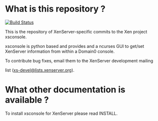 What is this repository ?
==========================

[![Build Status](https://travis-ci.org/xenserver/xsconsole.svg?branch=master)](https://travis-ci.org/xenserver/xsconsole)

This is the repository of XenServer-specific commits to the Xen project
xsconsole.

xsconsole is python based and provides and a ncurses GUI to get/set
XenServer information from within a Domain0 console.

To contribute bug fixes, email them to the XenServer development mailing

list (xs-devel@lists.xenserver.org).


What other documentation is available ?
========================================

To install xsconsole for XenServer please read INSTALL.
